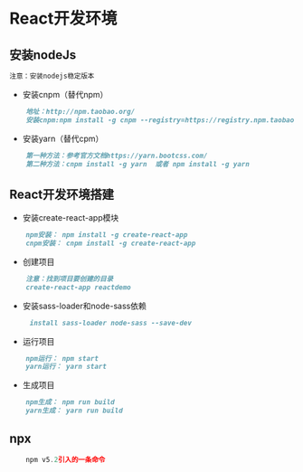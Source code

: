 # React开发环境

## 安装nodeJs

```md
注意：安装nodejs稳定版本
```

+ 安装cnpm（替代npm）

```md
    地址：http://npm.taobao.org/
    安装cnpm:npm install -g cnpm --registry=https://registry.npm.taobao.org
```

+ 安装yarn（替代cpm）

```md
    第一种方法：参考官方文档https://yarn.bootcss.com/
    第二种方法：cnpm install -g yarn  或者 npm install -g yarn
```

## React开发环境搭建

+ 安装create-react-app模块

```md
    npm安装： npm install -g create-react-app
    cnpm安装： cnpm install -g create-react-app
```

+ 创建项目

```md
    注意：找到项目要创建的目录
    create-react-app reactdemo
```

+ 安装sass-loader和node-sass依赖

```md
     install sass-loader node-sass --save-dev
```

+ 运行项目

```md
    npm运行： npm start
    yarn运行： yarn start
```

+ 生成项目
  
```md
    npm生成： npm run build
    yarn生成： yarn run build
```

## npx

```js
    npm v5.2引入的一条命令
```
